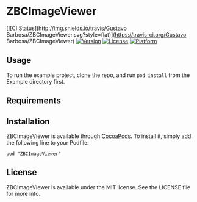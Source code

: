 # ZBCImageViewer

[![CI Status](http://img.shields.io/travis/Gustavo Barbosa/ZBCImageViewer.svg?style=flat)](https://travis-ci.org/Gustavo Barbosa/ZBCImageViewer)
[![Version](https://img.shields.io/cocoapods/v/ZBCImageViewer.svg?style=flat)](http://cocoadocs.org/docsets/ZBCImageViewer)
[![License](https://img.shields.io/cocoapods/l/ZBCImageViewer.svg?style=flat)](http://cocoadocs.org/docsets/ZBCImageViewer)
[![Platform](https://img.shields.io/cocoapods/p/ZBCImageViewer.svg?style=flat)](http://cocoadocs.org/docsets/ZBCImageViewer)

## Usage

To run the example project, clone the repo, and run `pod install` from the Example directory first.

## Requirements

## Installation

ZBCImageViewer is available through [CocoaPods](http://cocoapods.org). To install
it, simply add the following line to your Podfile:

    pod "ZBCImageViewer"

## License

ZBCImageViewer is available under the MIT license. See the LICENSE file for more info.

